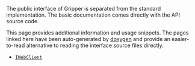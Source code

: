 The public interface of Gripper is separated from the standard implementation. The basic documentation comes directly with the API source code.

This page provides additional information and usage snippets. The pages linked here have been auto-generated by [doxygen](https://www.doxygen.nl/index.html) and provide an easier-to-read alternative to reading the interface source files directly.

- [`IWebClient`](api/iwebclient)